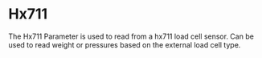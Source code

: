 # Hx711

The Hx711 Parameter is used to read from a hx711 load cell sensor. Can be used to read weight or pressures based on the external load cell type.
